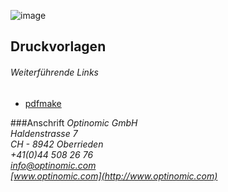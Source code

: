 

![image](http://www.ottiger.org/optinomic_logo/optinomic_logo_small.png)
## Druckvorlagen




###### Weiterführende Links
- [pdfmake](http://pdfmake.org/#/)





###Anschrift
*Optinomic GmbH*   
*Haldenstrasse 7*     
*CH - 8942 Oberrieden*     
*+41(0)44 508 26 76*    
*info@optinomic.com*   
*[www.optinomic.com](http://www.optinomic.com)*   

